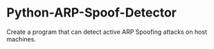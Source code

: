 # Python-ARP-Spoof-Detector
Create a program that can detect active ARP Spoofing attacks on host machines.

